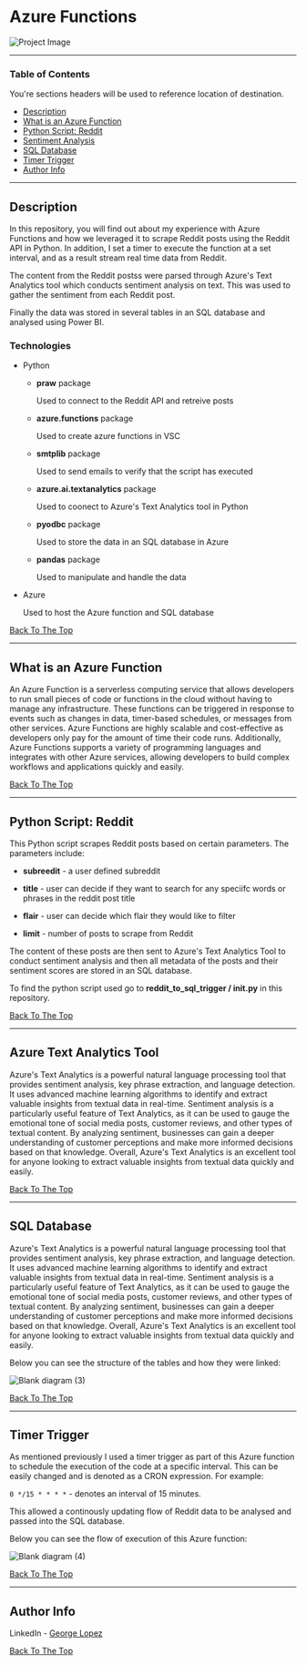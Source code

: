 # Azure Functions

![Project Image](project-image-url)


---

### Table of Contents
You're sections headers will be used to reference location of destination.

- [Description](#description)
- [What is an Azure Function](#what-is-an-azure-function)
- [Python Script: Reddit](#python-script--reddit)
- [Sentiment Analysis](#sentiment-analysis)
- [SQL Database](#sql-database)
- [Timer Trigger](#timer-trigger)
- [Author Info](#author-info)

---

## Description

In this repository, you will find out about my experience with Azure Functions and how we leveraged it to scrape Reddit posts using the Reddit API in Python. In addition, I set a timer to execute the function at a set interval, and as a result stream real time data from Reddit. 

The content from the Reddit postss were parsed through Azure's Text Analytics tool which conducts sentiment analysis on text. This was used to gather the sentiment from each Reddit post.

Finally the data was stored in several tables in an SQL database and analysed using Power BI.


### Technologies

- Python

    - **praw** package

        Used to connect to the Reddit API and retreive posts

    - **azure.functions**  package

        Used to create azure functions in VSC

    - **smtplib** package

        Used to send emails to verify that the script has executed

    - **azure.ai.textanalytics** package

        Used to coonect to Azure's Text Analytics tool in Python

    - **pyodbc** package

        Used to store the data in an SQL database in Azure

    - **pandas** package

        Used to manipulate and handle the data

- Azure

    Used to host the Azure function and SQL database


[Back To The Top](#azure-functions)

---

## What is an Azure Function

An Azure Function is a serverless computing service that allows developers to run small pieces of code or functions in the cloud without having to manage any infrastructure. These functions can be triggered in response to events such as changes in data, timer-based schedules, or messages from other services. Azure Functions are highly scalable and cost-effective as developers only pay for the amount of time their code runs. Additionally, Azure Functions supports a variety of programming languages and integrates with other Azure services, allowing developers to build complex workflows and applications quickly and easily.

[Back To The Top](#azure-functions)

---

## Python Script: Reddit

This Python script scrapes Reddit posts based on certain parameters. The parameters include:

- **subreedit** - a user defined subreddit

- **title** - user can decide if they want to search for any speciifc words or phrases in the reddit post title

- **flair** - user can decide which flair they would like to filter

- **limit** - number of posts to scrape from Reddit

The content of these posts are then sent to Azure's Text Analytics Tool to conduct sentiment analysis and then all metadata of the posts and their sentiment scores are stored in an SQL database.

To find the python script used go to **reddit_to_sql_trigger / __init__.py** in this repository.

[Back To The Top](#azure-functions)

---

## Azure Text Analytics Tool

Azure's Text Analytics is a powerful natural language processing tool that provides sentiment analysis, key phrase extraction, and language detection. It uses advanced machine learning algorithms to identify and extract valuable insights from textual data in real-time. Sentiment analysis is a particularly useful feature of Text Analytics, as it can be used to gauge the emotional tone of social media posts, customer reviews, and other types of textual content. By analyzing sentiment, businesses can gain a deeper understanding of customer perceptions and make more informed decisions based on that knowledge. Overall, Azure's Text Analytics is an excellent tool for anyone looking to extract valuable insights from textual data quickly and easily.

[Back To The Top](#azure-functions)

---

## SQL Database

Azure's Text Analytics is a powerful natural language processing tool that provides sentiment analysis, key phrase extraction, and language detection. It uses advanced machine learning algorithms to identify and extract valuable insights from textual data in real-time. Sentiment analysis is a particularly useful feature of Text Analytics, as it can be used to gauge the emotional tone of social media posts, customer reviews, and other types of textual content. By analyzing sentiment, businesses can gain a deeper understanding of customer perceptions and make more informed decisions based on that knowledge. Overall, Azure's Text Analytics is an excellent tool for anyone looking to extract valuable insights from textual data quickly and easily.

Below you can see the structure of the tables and how they were linked:

![Blank diagram (3)](https://user-images.githubusercontent.com/71076769/221165120-349a78ca-9725-4495-b3d9-a06318a02248.svg)

[Back To The Top](#azure-functions)

---

## Timer Trigger

As mentioned previously I used a timer trigger as part of this Azure function to schedule the execution of the code at a specific interval. This can be easily changed and is denoted as a CRON expression. 
For example:

`0 */15 * * * *` - denotes an interval of 15 minutes.

This allowed a continously updating flow of Reddit data to be analysed and passed into the SQL database.

Below you can see the flow of execution of this Azure function:

![Blank diagram (4)](https://user-images.githubusercontent.com/71076769/221165149-f674a376-7cb2-4521-a64c-ba69d60718e1.svg)

[Back To The Top](#azure-functions)

---

## Author Info

LinkedIn - [George Lopez](https://www.linkedin.com/in/george-benjamin-lopez/)

[Back To The Top](#azure-functions)
